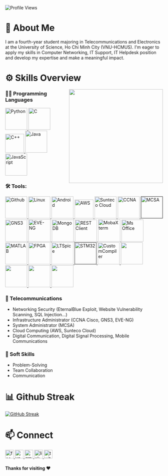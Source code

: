 <p align="left"> <img src="https://komarev.com/ghpvc/?username=tuannguyenba&label=Profile%20views&color=0e75b6&style=flat" alt="Profile Views" /> </p>

# 🚀 About Me
I am a fourth-year student majoring in Telecommunications and Electronics at the University of Science, Ho Chi Minh City (VNU-HCMUS). 
I'm eager to apply my skills in Computer Networking, IT Support, IT Helpdesk position and develop my expertise and make a meaningful impact.

# ⚙️ Skills Overview
<img align='right' src="https://media.giphy.com/media/jRf5fsn8G6YaogAWxn/giphy.gif" width="300">

### 👨‍💻 Programming Languages
<p>
  <a href="https://www.python.org/" target="_blank">
    <img src="https://cdn.jsdelivr.net/gh/devicons/devicon/icons/python/python-original.svg" alt="Python" width="70" height="70"/>
  </a>
  <a href="https://devdocs.io/c/" target="_blank">
    <img src="https://cdn.jsdelivr.net/gh/devicons/devicon/icons/c/c-original.svg" alt="C" width="70" height="70"/>
  </a>
  <a href="https://cplusplus.com/" target="_blank">
    <img src="https://upload.wikimedia.org/wikipedia/commons/thumb/1/18/ISO_C%2B%2B_Logo.svg/1200px-ISO_C%2B%2B_Logo.svg.png" alt="C++" width="60"/>
  </a>
  <a href="https://www.java.com/" target="_blank">
    <img src="https://cdn.jsdelivr.net/gh/devicons/devicon/icons/java/java-original.svg" alt="Java" width="70" height="70"/>
  </a>
  <a href="https://developer.mozilla.org/en-US/docs/Web/JavaScript" target="_blank">
    <img src="https://cdn.jsdelivr.net/gh/devicons/devicon/icons/javascript/javascript-original.svg" alt="JavaScript" width="70" height="70"/>
  </a>
</p>

### 🛠 Tools:
<p>
  <a href="https://github.com/" target="_blanfalse" />
      <img src="https://cdn.worldvectorlogo.com/logos/github-icon-2.svg" alt="Github" height="70" weight="70" />
  </a>
  <a href="https://www.linux.org/" target="_blanfalse" />
      <img src="https://www.vectorlogo.zone/logos/linux/linux-icon.svg" alt="Linux" height="70" weight="70" />
  </a>
  <a href="https://developer.android.com/studio" target="_blank" >
      <img src="https://koderspedia.com/wp-content/uploads/2024/03/android-studio-icon-8.png" alt="Android" height="70"/>
  </a>
  <a href="https://www.credly.com/badges/cf104754-d148-4619-b1f8-92f5f29d0aae/public_url" target="_blank" >
      <img src="https://upload.wikimedia.org/wikipedia/commons/thumb/9/93/Amazon_Web_Services_Logo.svg/2560px-Amazon_Web_Services_Logo.svg.png" alt="AWS" height="60" weight="60"/>
  </a>
  <a href="https://dashboard.sunteco.vn/" target="_blank" >
      <img src="https://sunteco.vn/wp-content/uploads/2023/04/Sunteco-logo-200x200-1.png" alt="Sunteco Cloud" height="70" weight="70"/>
  </a>
  <a href="https://www.credly.com/badges/cbeb46fe-56d0-4072-9f47-f26ccdb5bb44/public_url" target="_blank" >
      <img src="https://appliedtechnologyacademy.com/wp-content/uploads/2024/03/ccna-logo-e1715949101724.webp" alt="CCNA" height="70" weight="70" />
  </a>
  <a href="" target="_blank" >
      <img src="https://cdn.worldvectorlogo.com/logos/windows-server-2.svg" alt="MCSA" height="70" />
  </a>
  <a href="https://www.gns3.com/" target="_blank" >
      <img src="https://static-00.iconduck.com/assets.00/apps-gns3-icon-512x512-awzic0u1.png" alt="GNS3" height="70" weight="70" />
  </a>
  <a href="https://www.eve-ng.net/" target="_blank" >
      <img src="https://bit.ly/eve-ng-icon" alt="EVE-NG"  height="71" weight="71"/>
  </a>
  <a href="https://www.mongodb.com/" target="_blank" >
      <img src="https://www.svgrepo.com/show/331488/mongodb.svg" alt="MongoDB" height="70" weight="70"/>
  </a>
  <a href="https://marketplace.visualstudio.com/items?itemName=humao.rest-client" target="_blank" >
      <img src="https://humao.gallerycdn.vsassets.io/extensions/humao/rest-client/0.25.1/1660918934840/Microsoft.VisualStudio.Services.Icons.Default" alt="REST Client" height="70" weight="70"/>
  </a>
  <a href="https://mobaxterm.mobatek.net/" target="_blank" >
      <img src="https://img.utdstc.com/icon/a74/0c5/a740c5e5d9d9d4a1fe6e4c9018055de8b272df56aa5b76ae5f2447923870bf6f:200" alt="MobaXterm" height="71" weight="71"/>
  </a>
  <a href="https://www.office.com/" target="_blank" >
      <img src="https://cdn-icons-png.flaticon.com/256/732/732222.png" alt="Ms Office" height="70" weight="70" />
  </a>
  <a href="https://www.mathworks.com/products/matlab.html" target="_blank">
      <img src="https://upload.wikimedia.org/wikipedia/commons/2/21/Matlab_Logo.png" alt="MATLAB" width="70" height="70"/>
  </a>
  <a href="https://www.intel.com/" target="_blank">
      <img src="https://github.com/tuan22th4/Images/blob/main/quartusii_icon.ico" alt="FPGA" width="70" height="70"/>
  </a>
  <a href="https://www.analog.com/en/resources/design-tools-and-calculators/ltspice-simulator.html" target="_blank">
      <img src="https://images.sftcdn.net/images/t_app-icon-m/p/d55e21eb-857a-4b0e-8403-584ec5ce0543/1490032411/ltspice-icon.jpg" alt="LTSpice" width="70" height="70"/>
  </a>
  <a href="" target="_blank">
      <img src="https://user-images.githubusercontent.com/16562333/54928769-ba986300-4f14-11e9-91d7-ecc6640d1989.png" alt="STM32" width="70" height="70"/>
  </a>
  <a href="https://www.synopsys.com/implementation-and-signoff/custom-design-platform/custom-compiler.html" target="_blank">
      <img src="https://www.silabs.com/content/dam/siliconlabs/images/icons/navigation-icons/simplicity-studio-blue.png" alt="CustomCompiler" width="70" height="70"/>
  </a>
  <a href="https://www.arduino.cc/" target="_blank">
      <img src="https://static-00.iconduck.com/assets.00/arduino-ide-icon-2048x2025-x4ims8sb.png" width="70" height="70"/>
  </a>
  <a href="https://jupyter.org/" target="_blank">
      <img src="https://upload.wikimedia.org/wikipedia/commons/thumb/3/38/Jupyter_logo.svg/1200px-Jupyter_logo.svg.png" width="70"/>
  </a>
  <a href="https://nodejs.org/en" target="_blank">
      <img src="https://static-00.iconduck.com/assets.00/node-js-icon-1817x2048-g8tzf91e.png" width="70"/>
  </a>
  <a href="https://www.labcenter.com/" target="_blank">
      <img src="https://dammedientu.vn/wp-content/uploads/2018/02/proteus-8-4proteus-8-5proteus-8-6-sp2-professional-full-crack-proteus-ve-mo-phong-mach-dien-.jpg" width="70"/>
  </a>
</p>

### 📡 Telecommunications
<ul>
  <li>Networking Security (EternalBlue Exploit, Website Vulnerability Scanning, SQL Injection...)</li>
  <li>Infrastructure Administrator (CCNA Cisco, GNS3, EVE-NG)</li>
  <li>System Administrator (MCSA)</li>
  <li>Cloud Computing (AWS, Sunteco Cloud)</li>
  <li>Digital Communication, Digital Signal Processing, Mobile Communications</li>
</ul>

### 🤝 Soft Skills
<ul>
  <li>Problem-Solving</li>
  <li>Team Collaboration</li>
  <li>Communication</li>
</ul>

# 📊 Github Streak
[![GitHub Streak](https://streak-stats.demolab.com/?user=MnTrinfs)](https://git.io/streak-stats)

# 📫 Connect
<p>
    <a href="https://www.facebook.com/minhtri.nguyenngoc.3572" target="_blank">
        <img src="https://img.shields.io/static/v1?message=Facebook&logo=facebook&label=&color=1877F2&logoColor=white&labelColor=&style=for-the-badge" height="27" alt="facebook logo"  />
    </a>
    <a href="https://www.youtube.com/@davidnguyen7897" target="_blank">
        <img src="https://img.shields.io/static/v1?message=Youtube&logo=youtube&label=&color=FF0000&logoColor=white&labelColor=&style=for-the-badge" height="27" alt="youtube logo"  />
      </a>
    <a href="mailto:bthong45@gmail.com" target="_blank">
        <img src="https://img.shields.io/static/v1?message=Gmail&logo=gmail&label=&color=D14836&logoColor=white&labelColor=&style=for-the-badge" height="27" alt="gmail logo"  />
    </a>
    <a href="https://www.linkedin.com/in/nguynngcminhtr7" target="_blank">
        <img src="https://img.shields.io/static/v1?message=LinkedIn&logo=linkedin&label=&color=0077B5&logoColor=white&labelColor=&style=for-the-badge" height="27" alt="linkedin logo"  />
    </a>
    <a href="https://x.com/NguynNgcMinhTr7" target="_blank">
        <img src="https://img.shields.io/static/v1?message=Twitter&logo=twitter&label=&color=1DA1F2&logoColor=white&labelColor=&style=for-the-badge" height="27" alt="twitter logo"  />
    </a>
</p>

#### Thanks for visiting :heart:
